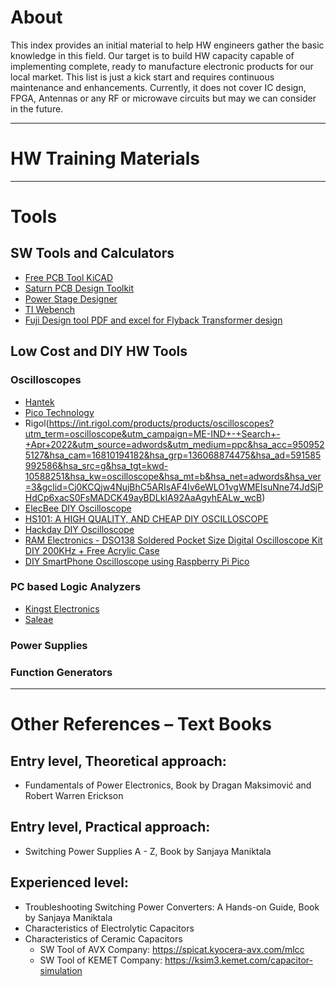 # About
This index provides an initial material to help HW engineers gather the basic knowledge in this field. Our target is to build HW capacity capable of implementing complete, ready to manufacture electronic products for our local market. This list is just a kick start and requires continuous maintenance and enhancements. Currently, it does not cover IC design, FPGA, Antennas or any RF or microwave circuits but may we can consider in the future. 

---

# HW Training Materials

---

# Tools

## SW Tools and Calculators
- [Free PCB Tool KiCAD](https://www.kicad.org/)
- [Saturn PCB Design Toolkit](https://saturnpcb.com/saturn-pcb-toolkit/)
- [Power Stage Designer](https://www.ti.com/tool/POWERSTAGE-DESIGNER)
- [TI Webench](https://www.ti.com/design-resources/design-tools-simulation/webench-power-designer.html#design)
- [Fuji Design tool PDF and excel for Flyback Transformer design](https://www.fujielectric.com/products/semiconductor/model/power_supply/tool/fly-back_transformer_design.html)

## Low Cost and DIY HW Tools

### Oscilloscopes
- [Hantek](http://www.hantek.com/products/2)
- [Pico Technology](https://www.picotech.com/products/oscilloscope)
- Rigol(https://int.rigol.com/products/products/oscilloscopes?utm_term=oscilloscope&utm_campaign=ME-IND+-+Search+-+Apr+2022&utm_source=adwords&utm_medium=ppc&hsa_acc=9509525127&hsa_cam=16810194182&hsa_grp=136068874475&hsa_ad=591585992586&hsa_src=g&hsa_tgt=kwd-10588251&hsa_kw=oscilloscope&hsa_mt=b&hsa_net=adwords&hsa_ver=3&gclid=Cj0KCQjw4NujBhC5ARIsAF4Iv6eWLO1vgWMEIsuNne74JdSjPHdCp6xacS0FsMADCK49ayBDLkIA92AaAgyhEALw_wcB)
- [ElecBee DIY Oscilloscope](https://www.elecbee.com/en-29604-NEW-13805K-DSO138-mini-200KHz-Digital-Oscilloscope-SMD-Soldered-Version-DC3-5V-6V?network=g&campaign=18719854073&adgroup=140153146062&creative=630917925115&keyword=&target=aud-694973216325:pla-296303633664&matchtype=&devicemodel=&placement=&feeditemid=&adpostition=&gclid=Cj0KCQjw4NujBhC5ARIsAF4Iv6fvqBPvDQlfno9dGjP22y8i63a_1WlHou4TBRp44PSo-O0XAmtUEg4aAgskEALw_wcB)
- [HS101: A HIGH QUALITY, AND CHEAP DIY OSCILLOSCOPE](https://www.electronics-lab.com/project/hs101-high-quality-cheap-diy-oscilloscope/)
- [Hackday DIY Oscilloscope](https://hackaday.com/tag/diy-oscilloscope/)
- [RAM Electronics - DSO138 Soldered Pocket Size Digital Oscilloscope Kit DIY 200KHz + Free Acrylic Case](https://ram-e-shop.com/product/kit-dso138-oscilloscope/)
- [DIY SmartPhone Oscilloscope using Raspberry Pi Pico](https://how2electronics.com/diy-smartphone-oscilloscope-using-raspberry-pi-pico/)


### PC based Logic Analyzers
- [Kingst Electronics](http://www.qdkingst.com/en)
- [Saleae ](https://www.saleae.com/)

### Power Supplies
### Function Generators

---

# Other References – Text Books

## Entry level, Theoretical approach: 
- Fundamentals of Power Electronics, Book by Dragan Maksimović and Robert Warren Erickson

## Entry level, Practical approach: 
- Switching Power Supplies A - Z, Book by Sanjaya Maniktala

## Experienced level:
- Troubleshooting Switching Power Converters: A Hands-on Guide, Book by Sanjaya Maniktala
- Characteristics of Electrolytic Capacitors
- Characteristics of Ceramic Capacitors
    - SW Tool of AVX Company: <https://spicat.kyocera-avx.com/mlcc>
    - SW Tool of KEMET Company: <https://ksim3.kemet.com/capacitor-simulation>
